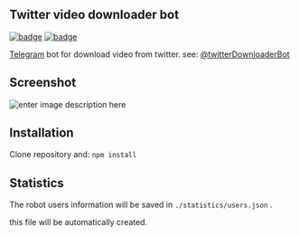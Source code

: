 ## Twitter video downloader bot

[![badge](https://img.shields.io/badge/version-1.0.0-40a8e8.svg)](https://github.com/imohamad/twitter-downloader-telegram-bot/releases) [![badge](https://img.shields.io/badge/license-MIT-yellow.svg)](https://github.com/imohamad/twitter-downloader-telegram-bot/blob/master/LICENSE) 

[Telegram](https://telegram.org/) bot for download video from twitter.
see: [@twitterDownloaderBot](https://t.me/twitterDownloaderBot)

## Screenshot
![enter image description here](https://dl.dropboxusercontent.com/s/5gjfos78vo0mr1b/shot-1.jpg)

## Installation
Clone repository and:
`npm install`

## Statistics
The robot users information will be saved in  `./statistics/users.json` .

this file will be automatically created.
